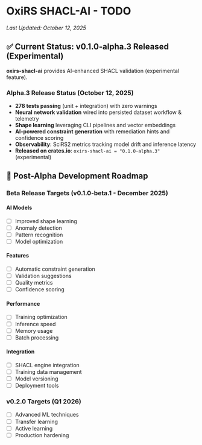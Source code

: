 # OxiRS SHACL-AI - TODO

*Last Updated: October 12, 2025*

## ✅ Current Status: v0.1.0-alpha.3 Released (Experimental)

**oxirs-shacl-ai** provides AI-enhanced SHACL validation (experimental feature).

### Alpha.3 Release Status (October 12, 2025)
- **278 tests passing** (unit + integration) with zero warnings
- **Neural network validation** wired into persisted dataset workflow & telemetry
- **Shape learning** leveraging CLI pipelines and vector embeddings
- **AI-powered constraint generation** with remediation hints and confidence scoring
- **Observability**: SciRS2 metrics tracking model drift and inference latency
- **Released on crates.io**: `oxirs-shacl-ai = "0.1.0-alpha.3"` (experimental)

## 🎯 Post-Alpha Development Roadmap

### Beta Release Targets (v0.1.0-beta.1 - December 2025)

#### AI Models
- [ ] Improved shape learning
- [ ] Anomaly detection
- [ ] Pattern recognition
- [ ] Model optimization

#### Features
- [ ] Automatic constraint generation
- [ ] Validation suggestions
- [ ] Quality metrics
- [ ] Confidence scoring

#### Performance
- [ ] Training optimization
- [ ] Inference speed
- [ ] Memory usage
- [ ] Batch processing

#### Integration
- [ ] SHACL engine integration
- [ ] Training data management
- [ ] Model versioning
- [ ] Deployment tools

### v0.2.0 Targets (Q1 2026)
- [ ] Advanced ML techniques
- [ ] Transfer learning
- [ ] Active learning
- [ ] Production hardening